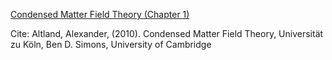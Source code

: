 <ins>Condensed Matter Field Theory (Chapter 1)</ins>

Cite: Altland, Alexander, (2010). Condensed Matter Field Theory, Universität zu Köln, Ben D. Simons, University of Cambridge

